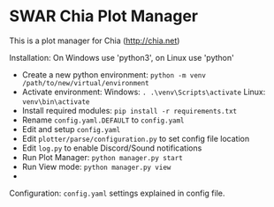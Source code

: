 # SWAR Chia Plot Manager 
This is a plot manager for Chia (http://chia.net)

Installation:
On Windows use 'python3', on Linux use 'python'

- Create a new python environment: `python -m venv /path/to/new/virtual/environment`
- Activate environment: Windows:  `. .\venv\Scripts\activate` Linux: `venv\bin\activate` 
- Install required modules: `pip install -r requirements.txt`
- Rename `config.yaml.DEFAULT` to `config.yaml`
- Edit and setup `config.yaml`
- Edit `plotter/parse/configuration.py` to set config file location
- Edit `log.py` to enable Discord/Sound notifications
- Run Plot Manager: `python manager.py start`
- Run View mode:  `python manager.py view`
- 
Configuration:
	`config.yaml` settings explained in config file.
